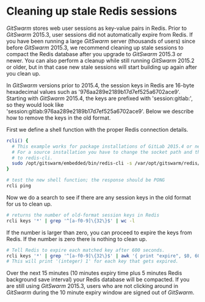 # Cleaning up stale Redis sessions

$GitSwarm$ stores web user sessions as key-value pairs in Redis. Prior to
$GitSwarm$ 2015.3, user sessions did not automatically expire from Redis. If
you have been running a large $GitSwarm$ server (thousands of users) since
before $GitSwarm$ 2015.3, we recommend cleaning up stale sessions to compact
the Redis database after you upgrade to $GitSwarm$ 2015.3 or newer. You can
also perform a cleanup while still running $GitSwarm$ 2015.2 or older, but in
that case new stale sessions will start building up again after you clean up.

In $GitSwarm$ versions prior to 2015.4, the session keys in Redis are 16-byte
hexadecimal values such as '976aa289e2189b17d7ef525a6702ace9'. Starting with
$GitSwarm$ 2015.4, the keys are prefixed with 'session:gitlab:', so they
would look like 'session:gitlab:976aa289e2189b17d7ef525a6702ace9'. Below we
describe how to remove the keys in the old format.

First we define a shell function with the proper Redis connection details.

```bash
rcli() {
  # This example works for package installations of GitLab 2015.4 or newer.
  # For a source installation you have to change the socket path and the path
  # to redis-cli.
  sudo /opt/gitswarm/embedded/bin/redis-cli -s /var/opt/gitswarm/redis/redis.socket "$@"
}

# test the new shell function; the response should be PONG
rcli ping
```

Now we do a search to see if there are any session keys in the old format
for us to clean up.

```bash
# returns the number of old-format session keys in Redis
rcli keys '*' | grep '^[a-f0-9]\{32\}$' | wc -l
```

If the number is larger than zero, you can proceed to expire the keys from
Redis. If the number is zero there is nothing to clean up.

```bash
# Tell Redis to expire each matched key after 600 seconds.
rcli keys '*' | grep '^[a-f0-9]\{32\}$' | awk '{ print "expire", $0, 600 }' | rcli
# This will print '(integer) 1' for each key that gets expired.
```

Over the next 15 minutes (10 minutes expiry time plus 5 minutes Redis
background save interval) your Redis database will be compacted. If you are
still using $GitSwarm$ 2015.3, users who are not clicking around in $GitSwarm$
during the 10 minute expiry window are signed out of $GitSwarm$.
